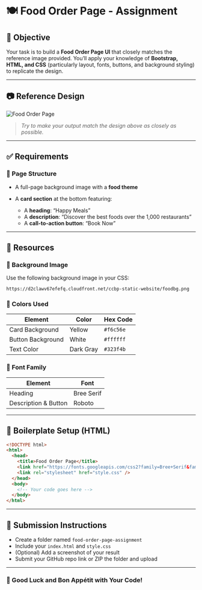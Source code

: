 # 🍽️ Food Order Page - Assignment

## 🎯 Objective

Your task is to build a **Food Order Page UI** that closely matches the reference image provided. You’ll apply your knowledge of **Bootstrap, HTML, and CSS** (particularly layout, fonts, buttons, and background styling) to replicate the design.

---

## 📷 Reference Design

![Food Order Page](./food-ui-preview.png)

> *Try to make your output match the design above as closely as possible.*

---

## ✅ Requirements

### 🔹 Page Structure

* A full-page background image with a **food theme**
* A **card section** at the bottom featuring:

  * A **heading**: “Happy Meals”
  * A **description**: “Discover the best foods over the 1,000 restaurants”
  * A **call-to-action button**: “Book Now”

---

## 🎨 Resources

### 📌 Background Image

Use the following background image in your CSS:

```
https://d2clawv67efefq.cloudfront.net/ccbp-static-website/foodbg.png
```

### 🎨 Colors Used

| Element           | Color     | Hex Code  |
| ----------------- | --------- | --------- |
| Card Background   | Yellow    | `#f6c56e` |
| Button Background | White     | `#ffffff` |
| Text Color        | Dark Gray | `#323f4b` |

### 📁 Font Family

| Element              | Font       |
| -------------------- | ---------- |
| Heading              | Bree Serif |
| Description & Button | Roboto     |

---

## 🧱 Boilerplate Setup (HTML)

```html
<!DOCTYPE html>
<html>
  <head>
    <title>Food Order Page</title>
    <link href="https://fonts.googleapis.com/css2?family=Bree+Serif&family=Roboto&display=swap" rel="stylesheet" />
    <link rel="stylesheet" href="style.css" />
  </head>
  <body>
    <!-- Your code goes here -->
  </body>
</html>
```

---

## 📝 Submission Instructions

* Create a folder named `food-order-page-assignment`
* Include your `index.html` and `style.css`
* (Optional) Add a screenshot of your result
* Submit your GitHub repo link or ZIP the folder and upload

---

### 🙌 Good Luck and Bon Appétit with Your Code!

